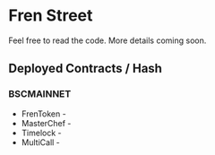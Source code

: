 # Fren Street

Feel free to read the code. More details coming soon.

## Deployed Contracts / Hash

### BSCMAINNET

- FrenToken - 
- MasterChef - 
- Timelock - 
- MultiCall - 

